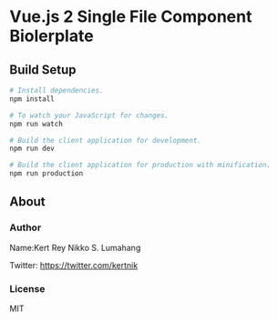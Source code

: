 # Vue.js 2 Single File Component Biolerplate

## Build Setup

```bash
# Install dependencies.
npm install

# To watch your JavaScript for changes.
npm run watch

# Build the client application for development.
npm run dev

# Build the client application for production with minification.
npm run production
```

## About

### Author

Name:Kert Rey Nikko S. Lumahang

Twitter: https://twitter.com/kertnik  

### License

MIT
